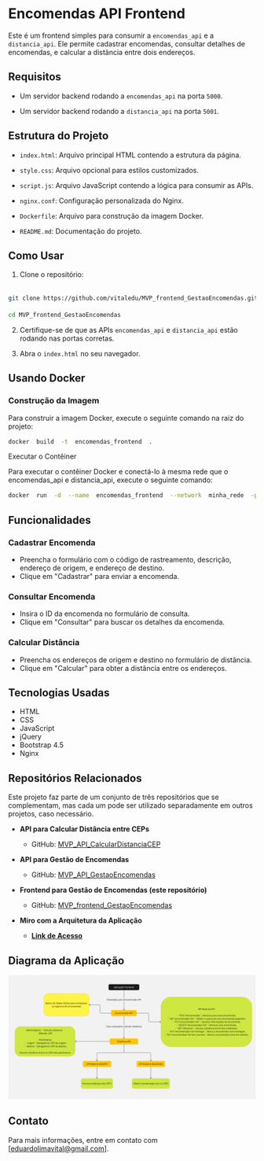 
# Encomendas API Frontend

Este é um frontend simples para consumir a `encomendas_api` e a `distancia_api`. Ele permite cadastrar encomendas, consultar detalhes de encomendas, e calcular a distância entre dois endereços.


## Requisitos

  

- Um servidor backend rodando a `encomendas_api` na porta `5000`.

- Um servidor backend rodando a `distancia_api` na porta `5001`.

  

## Estrutura do Projeto

  

-  `index.html`: Arquivo principal HTML contendo a estrutura da página.

-  `style.css`: Arquivo opcional para estilos customizados.

-  `script.js`: Arquivo JavaScript contendo a lógica para consumir as APIs.

-  `nginx.conf`: Configuração personalizada do Nginx.

-  `Dockerfile`: Arquivo para construção da imagem Docker.

-  `README.md`: Documentação do projeto.

  

## Como Usar

  

1. Clone o repositório:

```sh

git clone https://github.com/vitaledu/MVP_frontend_GestaoEncomendas.git

cd MVP_frontend_GestaoEncomendas

```

  

2. Certifique-se de que as APIs `encomendas_api` e `distancia_api` estão rodando nas portas corretas.

  

3. Abra o `index.html` no seu navegador.

  

## Usando Docker

  

### Construção da Imagem

  

Para construir a imagem Docker, execute o seguinte comando na raiz do projeto:

  

```sh
docker  build  -t  encomendas_frontend  .
```
Executar  o  Contêiner

Para  executar  o  contêiner  Docker  e  conectá-lo  à  mesma  rede  que  o  encomendas_api  e  distancia_api,  execute  o  seguinte  comando:

```sh
docker  run  -d  --name  encomendas_frontend  --network  minha_rede  -p  8585:8585  encomendas_frontend
```

## Funcionalidades

### Cadastrar Encomenda

- Preencha o formulário com o código de rastreamento, descrição, endereço de origem, e endereço de destino.
- Clique em "Cadastrar" para enviar a encomenda.

### Consultar Encomenda

- Insira o ID da encomenda no formulário de consulta.
- Clique em "Consultar" para buscar os detalhes da encomenda.

### Calcular Distância

- Preencha os endereços de origem e destino no formulário de distância.
- Clique em "Calcular" para obter a distância entre os endereços.

## Tecnologias Usadas

- HTML
- CSS
- JavaScript
- jQuery
- Bootstrap 4.5
- Nginx

## Repositórios Relacionados

Este projeto faz parte de um conjunto de três repositórios que se complementam, mas cada um pode ser utilizado separadamente em outros projetos, caso necessário.

- **API para Calcular Distância entre CEPs**
  - GitHub: [MVP_API_CalcularDistanciaCEP](https://github.com/vitaledu/MVP_API_CalcularDistanciaCEP)

- **API para Gestão de Encomendas**
  - GitHub: [MVP_API_GestaoEncomendas](https://github.com/vitaledu/MVP_API_GestaoEncomendas)

- **Frontend para Gestão de Encomendas (este repositório)**
  - GitHub: [MVP_frontend_GestaoEncomendas](https://github.com/vitaledu/MVP_frontend_GestaoEncomendas)

-   **Miro com a Arquitetura da Aplicação** 
	- [**Link de Acesso**](https://miro.com/app/board/uXjVKzv-qXg=/)

## Diagrama da Aplicação
![Diagrama da Aplicação](./images/diagrama.jpg)

## Contato

Para mais informações, entre em contato com [eduardolimavital@gmail.com].
